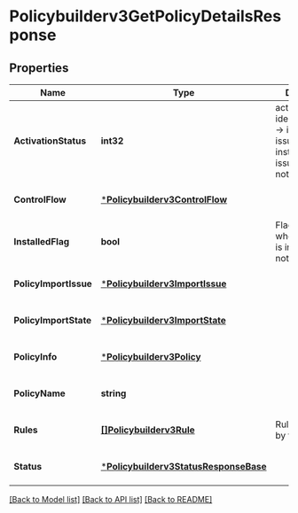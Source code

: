 # Policybuilderv3GetPolicyDetailsResponse

## Properties
Name | Type | Description | Notes
------------ | ------------- | ------------- | -------------
**ActivationStatus** | **int32** | activation_status identifier: 1001 -&gt; install with no issues, 1002-&gt; installed with issues, 1003 -&gt; not installed. | [optional] [default to null]
**ControlFlow** | [***Policybuilderv3ControlFlow**](policybuilderv3ControlFlow.md) |  | [optional] [default to null]
**InstalledFlag** | **bool** | Flag to indicate whether policy is installed or not. | [optional] [default to null]
**PolicyImportIssue** | [***Policybuilderv3ImportIssue**](policybuilderv3ImportIssue.md) |  | [optional] [default to null]
**PolicyImportState** | [***Policybuilderv3ImportState**](policybuilderv3ImportState.md) |  | [optional] [default to null]
**PolicyInfo** | [***Policybuilderv3Policy**](policybuilderv3Policy.md) |  | [optional] [default to null]
**PolicyName** | **string** |  | [optional] [default to null]
**Rules** | [**[]Policybuilderv3Rule**](policybuilderv3Rule.md) | Rules contained by the policy. | [optional] [default to null]
**Status** | [***Policybuilderv3StatusResponseBase**](policybuilderv3StatusResponseBase.md) |  | [optional] [default to null]

[[Back to Model list]](../README.md#documentation-for-models) [[Back to API list]](../README.md#documentation-for-api-endpoints) [[Back to README]](../README.md)

